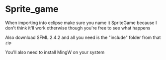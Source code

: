 # Sprite_game
When importing into eclipse make sure you name it SpriteGame because I don't think it'll work otherwise though you're free to see what happens

Also download SFML 2.4.2 and all you need is the "include" folder from that zip

You'll also need to install MingW on your system
